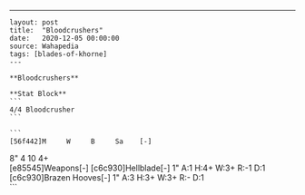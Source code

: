 ---
    layout: post
    title:  "Bloodcrushers"
    date:   2020-12-05 00:00:00
    source: Wahapedia
    tags: [blades-of-khorne]
    ---
    
    **Bloodcrushers**
    
    **Stat Block**
    ```
    4/4 Bloodcrusher
    ```
    
    ```
    [56f442]M     W     B     Sa    [-]
8"    4     10    4+    
[e85545]Weapons[-]
[c6c930]Hellblade[-]
1"     A:1    H:4+   W:3+   R:-1   D:1   
[c6c930]Brazen Hooves[-]
1"     A:3    H:3+   W:3+   R:-    D:1   
    ```
    
    
    